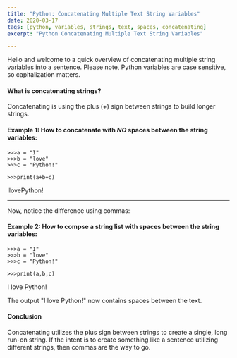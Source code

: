 ```yaml
---
title: "Python: Concatenating Multiple Text String Variables"
date: 2020-03-17
tags: [python, variables, strings, text, spaces, concatenating]
excerpt: "Python Concatenating Multiple Text String Variables"

---
```


Hello and welcome to a quick overview of concatenating multiple string variables into a sentence. Please note, Python variables are case sensitive, so capitalization matters.

#### What is concatenating strings?

Concatenating is using the plus (+) sign between strings to build longer strings.

#### Example 1: How to concatenate with _NO_ spaces between the string variables:
```
>>>a = "I"
>>>b = "love"
>>>c = "Python!"

>>>print(a+b+c)
```
IlovePython!

---

Now, notice the difference using commas:

#### Example 2: How to compse a string list with spaces between the string variables:
```
>>>a = "I"
>>>b = "love"
>>>c = "Python!"

>>>print(a,b,c)
```
I love Python!

The output "I love Python!" now contains spaces between the text.

#### Conclusion
Concatenating utilizes the plus sign between strings to create a single, long run-on string. If the intent is to create something like a sentence utilizing different strings, then commas are the way to go.


